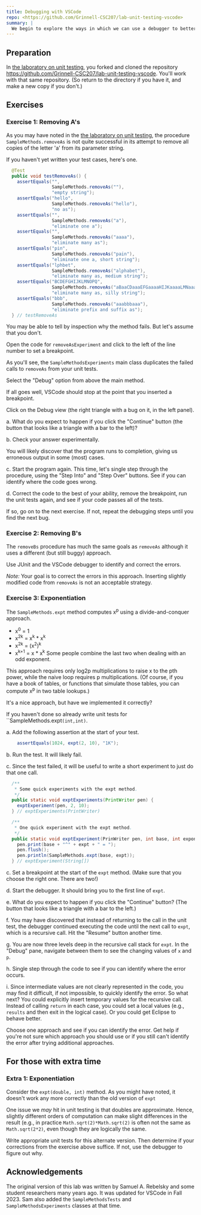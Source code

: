 ```yaml
--- 
title: Debugging with VSCode
repo: <https://github.com/Grinnell-CSC207/lab-unit-testing-vscode>
summary: |
  We begin to explore the ways in which we can use a debugger to better understand flaws in our code.
---
```


Preparation
-----------

In [the laboratory on unit testing](../labs/unit-testing), you forked and cloned the repository <https://github.com/Grinnell-CSC207/lab-unit-testing-vscode>.  You'll work with that same repository.  (So return to the directory if you have it, and make a new copy if you don't.)

Exercises
---------

### Exercise 1: Removing A's

As you may have noted in the [the laboratory on unit testing](../labs/unit-testing.html), the procedure `SampleMethods.removeAs` is not quite successful in its attempt to remove all copies of the letter 'a' from its parameter string.

If you haven't yet written your test cases, here's one.

```java
  @Test
  public void testRemoveAs() {
    assertEquals("", 
                 SampleMethods.removeAs(""),
                 "empty string");
    assertEquals("hello", 
                 SampleMethods.removeAs("hello"),
                 "no as");
    assertEquals("", 
                 SampleMethods.removeAs("a"),
                 "eliminate one a");
    assertEquals("", 
                 SampleMethods.removeAs("aaaa"),
                 "eliminate many as");
    assertEquals("pin", 
                 SampleMethods.removeAs("pain"),
                 "eliminate one a, short string");
    assertEquals("lphbet", 
                 SampleMethods.removeAs("alphabet"),
                 "eliminate many as, medium string");
    assertEquals("BCDEFGHIJKLMNOPQ",
                 SampleMethods.removeAs("aBaaCDaaaEFGaaaaHIJKaaaaLMNaaaOPaaQa"),
                 "eliminate many as, silly string");
    assertEquals("bbb",
                 SampleMethods.removeAs("aaabbbaaa"),
                 "eliminate prefix and suffix as");
  } // testRemoveAs
```

You may be able to tell by inspection why the method fails.  But let's assume that you don't.

Open the code for `removeAsExperiment` and click to the left of the line number to set a breakpoint.

As you'll see, the `SampleMethodsExperiments` main class duplicates the failed calls to `removeAs` from your unit tests.

Select the "Debug" option from above the main method.

If all goes well, VSCode should stop at the point that you inserted
a breakpoint.

Click on the Debug view (the right triangle with a bug on it, in the left panel).

a. What do you expect to happen if you click the "Continue" button (the button that looks like a triangle with a bar to the left)?

b. Check your answer experimentally.

You will likely discover that the program runs to completion, giving us erroneous output in some (most) cases.

c. Start the program again.  This time, let's single step through the procedure, using the "Step Into" and "Step Over" buttons.  See if you can identify where the code goes wrong.

d. Correct the code to the best of your ability, remove the breakpoint, run the unit tests again, and see if your code passes all of the tests.

If so, go on to the next exercise.  If not, repeat the debugging steps until you find the next bug.

### Exercise 2: Removing B's

The `removeBs` procedure has much the same goals as `removeAs` although it uses a different (but still buggy) approach.

Use JUnit and the VSCode debugger to identify and correct the errors.

*Note:* Your goal is to correct the errors in this approach.  Inserting slightly modified code from `removeAs` is not an acceptable strategy.

### Exercise 3: Exponentiation

The `SampleMethods.expt` method computes x<sup>p</sup> using a divide-and-conquer approach.

* x<sup>0</sup> = 1
* x<sup>2k</sup> = 
  x<sup>k</sup> * x<sup>k</sup>
* x<sup>2k</sup> =
  (x<sup>2</sup>)<sup>k</sup>
* x<sup>k+1</sup> =
  x * x<sup>k</sup>
  Some people combine the last two when dealing with an odd exponent.

This approach requires only log<subscript>2</subscript>p multiplications to raise x to the pth power, while the naive loop requires p multiplications.  (Of course, if you have a book of tables, or functions that simulate those tables, you can compute x<sup>p</sup> in two table lookups.)

It's a nice approach, but have we implemented it correctly?

If you haven't done so already write unit tests for ``SampleMethods.expt`(int,int)`.

a. Add the following assertion at the start of your test.

```java
    assertEquals(1024, expt(2, 10), "1K");
```

b. Run the test.  It will likely fail.

c. Since the test failed, it will be useful to write a short experiment to just do that one call.  

```java
  /**
   * Some quick experiments with the expt method.
   */
  public static void exptExperiments(PrintWriter pen) {
    exptExperiment(pen, 2, 10);
  } // exptExperiments(PrintWriter)

  /** 
   * One quick experiment with the expt method.
   */
  public static void exptExperiment(PrinWriter pen, int base, int exponent) 
    pen.print(base + "^" + expt + " = ");
    pen.flush();
    pen.println(SampleMethods.expt(base, expt));
  } // exptExperiment(String[])
```

c. Set a breakpoint at the start of the `expt` method.  (Make sure that you choose the right one.  There are two!)

d. Start the debugger.  It should bring you to the first line of `expt`.

e. What do you expect to happen if you click the "Continue" button?  (The button that looks like a triangle with a bar to the left.)

f. You may have discovered that instead of returning to the call in the unit test, the debugger continued executing the code until the next call to `expt`, which is a recursive call.  Hit the "Resume" button another time.

g. You are now three levels deep in the recursive call stack for `expt`.  In the "Debug" pane, navigate between them to see the changing values of `x` and `p`.

h. Single step through the code to see if you can identify where the error occurs.

i. Since intermediate values are not clearly represented in the code, you may find it difficult, if not impossible, to quickly identify the error.  So what next?  You could explicitly insert temporary values for the recursive call.  Instead of calling `return` in each case, you could set a local values (e.g., `results` and then exit in the logical case).  Or you could get Eclipse to behave better.

Choose one approach and see if you can identify the error.  Get help if you're not sure which approach you should use or if you still can't identify the error after trying additional approaches.

For those with extra time
-------------------------

### Extra 1: Exponentiation

Consider the `expt(double, int)` method.  As you might have noted, it doesn't work any more correctly than the old version of `expt`

One issue we *may* hit in unit testing is that doubles are approximate.  Hence, slightly different orders of computation can make slight differences in the result (e.g., in practice `Math.sqrt(2)*Math.sqrt(2)` is often not the same as `Math.sqrt(2*2)`, even though they are logically the same.

Write appropriate unit tests for this alternate version.  Then determine if your corrections from the exercise above suffice.  If not, use the debugger to figure out why.

Acknowledgements
----------------

The original version of this lab was written by Samuel A. Rebelsky and some student researchers many years ago.  It was updated for VSCode in Fall 2023.  Sam also added the `SampleMethodsTests` and `SampleMethodsExperiments` classes at that time.
